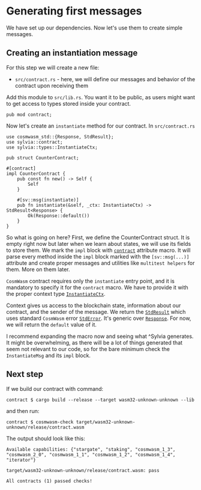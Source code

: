 # Generating first messages

We have set up our dependencies. Now let's use them to create simple messages.

## Creating an instantiation message

For this step we will create a new file:

- `src/contract.rs` - here, we will define our messages and behavior of the contract upon receiving
  them

Add this module to `src/lib.rs`. You want it to be public, as users might want to get access to
types stored inside your contract.

```rust,noplayground
pub mod contract;
```

Now let's create an `instantiate` method for our contract. In `src/contract.rs`

```rust,noplayground
use cosmwasm_std::{Response, StdResult};
use sylvia::contract;
use sylvia::types::InstantiateCtx;

pub struct CounterContract;

#[contract]
impl CounterContract {
    pub const fn new() -> Self {
        Self
    }

    #[sv::msg(instantiate)]
    pub fn instantiate(&self, _ctx: InstantiateCtx) -> StdResult<Response> {
        Ok(Response::default())
    }
}
```

So what is going on here? First, we define the CounterContract struct. It is empty right now but 
later when we learn about states, we will use its fields to store them.
We mark the `impl` block with [`contract`](https://docs.rs/sylvia/latest/sylvia/attr.contract.html)
attribute macro. It will parse every method inside the `impl` block marked with the `[sv::msg(...)]` 
attribute and create proper messages and utilities like `multitest helpers` for them.
More on them later.

`CosmWasm` contract requires only the `instantiate` entry point, and it is mandatory to specify
it for the `contract` macro. We have to provide it with the proper context type 
[`InstantiateCtx`](https://docs.rs/sylvia/latest/sylvia/types/struct.InstantiateCtx.html).

Context gives us access to the blockchain state, information about our contract, and the sender of the 
message. We return the [`StdResult`](https://docs.rs/cosmwasm-std/1.3.1/cosmwasm_std/type.StdResult.html)
which uses standard `CosmWasm` error 
[`StdError`](https://docs.rs/cosmwasm-std/1.3.1/cosmwasm_std/enum.StdError.html).
It's generic over [`Response`](https://docs.rs/cosmwasm-std/1.3.1/cosmwasm_std/struct.Response.html).
For now, we will return the `default` value of it.

I recommend expanding the macro now and seeing what ^Sylvia generates.
It might be overwhelming, as there will be a lot of things generated that seem not relevant to our code,
so for the bare minimum check the `InstantiateMsg` and its `impl` block.

## Next step

If we build our contract with command:

```shell
contract $ cargo build --release --target wasm32-unknown-unknown --lib
```

and then run:

```shell
contract $ cosmwasm-check target/wasm32-unknown-unknown/release/contract.wasm
```

The output should look like this:

```shell
Available capabilities: {"stargate", "staking", "cosmwasm_1_3", "cosmwasm_2_0", "cosmwasm_1_1", "cosmwasm_1_2", "cosmwasm_1_4", "iterator"}

target/wasm32-unknown-unknown/release/contract.wasm: pass

All contracts (1) passed checks!
```